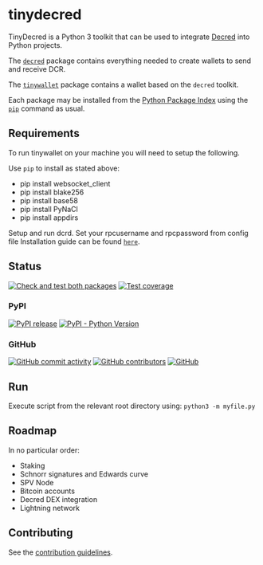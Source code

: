 # tinydecred

TinyDecred is a Python 3 toolkit that can be used to integrate
[Decred](https://decred.org/) into Python projects.

The [`decred`](./decred) package contains everything needed to create wallets
to send and receive DCR.

The [`tinywallet`](./tinywallet) package contains a wallet based on the
`decred` toolkit.

Each package may be installed from the [Python Package Index](https://pypi.org/)
using the [`pip`](https://pip.pypa.io/) command as usual.

## Requirements

To run tinywallet on your machine you will need to setup the following. 

Use `pip` to install as stated above:

- pip install websocket_client
- pip install blake256
- pip install base58
- pip install PyNaCl
- pip install appdirs

Setup and run dcrd. Set your rpcusername and rpcpassword from config file
Installation guide can be found [`here`](https://docs.decred.org/wallets/cli/dcrd-setup/).

## Status

[![Check and test both packages](https://github.com/decred/tinydecred/workflows/Check%20and%20test%20both%20packages/badge.svg)](https://github.com/decred/tinydecred/actions)
[![Test coverage](https://img.shields.io/badge/coverage-98%25-green)](./decred/coverage-html.sh)

### PyPI

[![PyPI release](https://img.shields.io/pypi/v/decred)](https://pypi.org/project/decred/)
[![PyPI - Python Version](https://img.shields.io/pypi/pyversions/decred)](https://docs.python.org/3/)

### GitHub

[![GitHub commit activity](https://img.shields.io/github/commit-activity/y/decred/tinydecred)](https://github.com/decred/tinydecred/graphs/commit-activity)
[![GitHub contributors](https://img.shields.io/github/contributors/decred/tinydecred)](https://github.com/decred/tinydecred/graphs/contributors)
[![GitHub](https://img.shields.io/github/license/decred/tinydecred)](./LICENSE)

## Run 

Execute script from the relevant root directory using: `python3 -m myfile.py`

## Roadmap

In no particular order:

- Staking
- Schnorr signatures and Edwards curve
- SPV Node
- Bitcoin accounts
- Decred DEX integration
- Lightning network

## Contributing

See the [contribution guidelines](./CONTRIBUTING.md).
